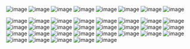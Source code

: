 ![image](https://64.media.tumblr.com/040f65084a275e88c79cf3ba5a4a6c25/1efb4a597db07ff3-ee/s1280x1920/bafa61fd74cc6ea2c0d0bdcb3b998e4db1f5da91.pnj)
![image](https://64.media.tumblr.com/32a118e6bc4a6d2c809e2fece8cd2bac/494a81bcf21fbe47-2c/s1280x1920/05feeec8d8449846c1620d4e05eb386fe3ad23a2.pnj)
![image](https://64.media.tumblr.com/244382f4f10f8119b6ee44e3c0707c31/57ea133d8765bcb3-3d/s250x400/d3274808d28e4a1be4718bd87eab12461a090f5c.gifv) ![image](https://64.media.tumblr.com/abbb0ae24ea26cc51351359e8e601bca/57ea133d8765bcb3-06/s250x400/04bb2c969577009c2516fc8940c5fa4ba33f2329.gifv) ![image](https://64.media.tumblr.com/65ad5f0e373bb2c535abb5d77b726504/27fd15063e81f2e1-10/s250x400/60c2156e91f7bfdd1ddaaa886549f1c02b7ab9a7.gifv) ![image](https://i.imgur.com/KaYSHbx.gif) ![image](https://64.media.tumblr.com/747fb30e2773c56a5c82d88938889e99/b3e2a120a5f9ff9e-89/s250x400/ef3c39b78eac338db23d7f70cda9c0b900cd1b0a.gifv) ![image](https://64.media.tumblr.com/a6fb8e2098263fbb2f1fd35fc7d67227/b3e2a120a5f9ff9e-09/s250x400/252e8fd9e3e9fd8cf3c11a31bb595954640c01f6.gifv)

![image](https://images-wixmp-ed30a86b8c4ca887773594c2.wixmp.com/f/154a210e-d0aa-4a54-92dc-ba074eeafda8/dc59fc8-d12a1f65-8d42-4ab6-ac81-08f4a2ac47a6.gif?token=eyJ0eXAiOiJKV1QiLCJhbGciOiJIUzI1NiJ9.eyJzdWIiOiJ1cm46YXBwOjdlMGQxODg5ODIyNjQzNzNhNWYwZDQxNWVhMGQyNmUwIiwiaXNzIjoidXJuOmFwcDo3ZTBkMTg4OTgyMjY0MzczYTVmMGQ0MTVlYTBkMjZlMCIsIm9iaiI6W1t7InBhdGgiOiJcL2ZcLzE1NGEyMTBlLWQwYWEtNGE1NC05MmRjLWJhMDc0ZWVhZmRhOFwvZGM1OWZjOC1kMTJhMWY2NS04ZDQyLTRhYjYtYWM4MS0wOGY0YTJhYzQ3YTYuZ2lmIn1dXSwiYXVkIjpbInVybjpzZXJ2aWNlOmZpbGUuZG93bmxvYWQiXX0.I7e0JQNs1abwYxUdPR82fOgrG_iOWXQc98MwaAAfMdI)
![image](https://images-wixmp-ed30a86b8c4ca887773594c2.wixmp.com/f/8a09be93-97f3-4bf6-98b5-9f1d2e0386f3/d65hy3v-cf77f02c-efc8-40ee-9e93-a125564e1797.gif?token=eyJ0eXAiOiJKV1QiLCJhbGciOiJIUzI1NiJ9.eyJzdWIiOiJ1cm46YXBwOjdlMGQxODg5ODIyNjQzNzNhNWYwZDQxNWVhMGQyNmUwIiwiaXNzIjoidXJuOmFwcDo3ZTBkMTg4OTgyMjY0MzczYTVmMGQ0MTVlYTBkMjZlMCIsIm9iaiI6W1t7InBhdGgiOiJcL2ZcLzhhMDliZTkzLTk3ZjMtNGJmNi05OGI1LTlmMWQyZTAzODZmM1wvZDY1aHkzdi1jZjc3ZjAyYy1lZmM4LTQwZWUtOWU5My1hMTI1NTY0ZTE3OTcuZ2lmIn1dXSwiYXVkIjpbInVybjpzZXJ2aWNlOmZpbGUuZG93bmxvYWQiXX0.2cszs0YEqid6FNRmlU15VYh4-gcAihsqSz5iKCSRivo) ![image](https://64.media.tumblr.com/9b02a729bb2151bb023d7e45b889451f/7a5d8c625d8a6b47-fe/s100x200/58c91bc8c8d93cf2f90cd21b513474e7fcb01539.gifv) ![image](https://64.media.tumblr.com/8fb48e8ad5aef77efef9a3ab42b96242/7a5d8c625d8a6b47-7a/s100x200/198ac6c283b12d3fd62e54609182e1ac70e4f4f7.gifv) ![image](https://images-wixmp-ed30a86b8c4ca887773594c2.wixmp.com/f/8a09be93-97f3-4bf6-98b5-9f1d2e0386f3/d6o16b1-039929a0-f5ac-4290-b3c8-40c828490f4c.gif?token=eyJ0eXAiOiJKV1QiLCJhbGciOiJIUzI1NiJ9.eyJzdWIiOiJ1cm46YXBwOjdlMGQxODg5ODIyNjQzNzNhNWYwZDQxNWVhMGQyNmUwIiwiaXNzIjoidXJuOmFwcDo3ZTBkMTg4OTgyMjY0MzczYTVmMGQ0MTVlYTBkMjZlMCIsIm9iaiI6W1t7InBhdGgiOiJcL2ZcLzhhMDliZTkzLTk3ZjMtNGJmNi05OGI1LTlmMWQyZTAzODZmM1wvZDZvMTZiMS0wMzk5MjlhMC1mNWFjLTQyOTAtYjNjOC00MGM4Mjg0OTBmNGMuZ2lmIn1dXSwiYXVkIjpbInVybjpzZXJ2aWNlOmZpbGUuZG93bmxvYWQiXX0.nQm60UDlbPf4wgAG-waI1q9AwmNeQCrnj6tJ-3y8pSs) ![image](https://64.media.tumblr.com/c61fa8c556e8052887fa97122d3834d9/d9f33559b7d76b91-f2/s100x200/e9637adfa1fc0c4573d6f09c889e81fe288bf446.gif) ![image](https://64.media.tumblr.com/447c9967884b369047a0df9bd1b390c9/tumblr_pwtcyvr4Kh1xbgu08o1_100.pnj) ![image](https://64.media.tumblr.com/f79e68e4548786c1395dcba27ef1c36a/tumblr_pwtcyvr4Kh1xbgu08o2_100.pnj) ![image](https://64.media.tumblr.com/8ef6d8e6c69c6965ac635fe9293d7d64/1a6c89cf5b056690-55/s100x200/4a38ca1e2b0df1f5e9d747248edf57aaf87678ac.gifv) ![image](https://64.media.tumblr.com/0246925998921b9f6bd062b896fdcb79/1a6c89cf5b056690-e1/s100x200/4293141122ad1139ab7cb5d28c8c788e5c6b022c.pnj) ![image](https://64.media.tumblr.com/786ba80307c24de2bc726678402376a6/c85329be8e2d5b80-c4/s100x200/c73e9f6f2e0e367e61643f1ff8d015d2b6156bb3.pnj) ![image](https://64.media.tumblr.com/ad0ce058b83ff08d31e4443d1ead7fdd/82cbe80162d49e68-7d/s100x200/c91042fa2726981ddda9b707451b32659ce7e4a9.pnj) ![image](https://64.media.tumblr.com/a44dd73849d418ae997cb62df1279164/82cbe80162d49e68-92/s100x200/e2ffbd1dd1ccdb51c76ded03ea8e9320f87eca6c.pnj) ![image](https://64.media.tumblr.com/a9ab5fd16eca10d30bfe982d2a739601/6734a647c2e882b7-ba/s100x200/3391bce1393c934e0ca018f078c4b80151e16e69.gifv) ![image](https://64.media.tumblr.com/83e99482bbc6d89318ecbbc56717d7a3/511b0a67f5f891f6-6f/s100x200/68a3ad73f031dbb4635e083e49b4e0b40f1b1898.gifv) ![image](https://images-wixmp-ed30a86b8c4ca887773594c2.wixmp.com/f/7dce0182-7fe6-4cb3-a10d-07ed281e51f3/d1vla3m-084cd0a3-6c0f-40b3-8b3a-8c7c649b2835.png?token=eyJ0eXAiOiJKV1QiLCJhbGciOiJIUzI1NiJ9.eyJzdWIiOiJ1cm46YXBwOjdlMGQxODg5ODIyNjQzNzNhNWYwZDQxNWVhMGQyNmUwIiwiaXNzIjoidXJuOmFwcDo3ZTBkMTg4OTgyMjY0MzczYTVmMGQ0MTVlYTBkMjZlMCIsIm9iaiI6W1t7InBhdGgiOiJcL2ZcLzdkY2UwMTgyLTdmZTYtNGNiMy1hMTBkLTA3ZWQyODFlNTFmM1wvZDF2bGEzbS0wODRjZDBhMy02YzBmLTQwYjMtOGIzYS04YzdjNjQ5YjI4MzUucG5nIn1dXSwiYXVkIjpbInVybjpzZXJ2aWNlOmZpbGUuZG93bmxvYWQiXX0.DbvzVX9xzAzWmAusVVZruUlIRSB4PvwMy_2doe3DQbs) ![image](https://images-wixmp-ed30a86b8c4ca887773594c2.wixmp.com/f/7dce0182-7fe6-4cb3-a10d-07ed281e51f3/d1vl9ol-3ea425b2-5a92-4f35-9ce7-fe6875e04c69.png?token=eyJ0eXAiOiJKV1QiLCJhbGciOiJIUzI1NiJ9.eyJzdWIiOiJ1cm46YXBwOjdlMGQxODg5ODIyNjQzNzNhNWYwZDQxNWVhMGQyNmUwIiwiaXNzIjoidXJuOmFwcDo3ZTBkMTg4OTgyMjY0MzczYTVmMGQ0MTVlYTBkMjZlMCIsIm9iaiI6W1t7InBhdGgiOiJcL2ZcLzdkY2UwMTgyLTdmZTYtNGNiMy1hMTBkLTA3ZWQyODFlNTFmM1wvZDF2bDlvbC0zZWE0MjViMi01YTkyLTRmMzUtOWNlNy1mZTY4NzVlMDRjNjkucG5nIn1dXSwiYXVkIjpbInVybjpzZXJ2aWNlOmZpbGUuZG93bmxvYWQiXX0.Ys11EcpoFEzhUMXbTqxBDZznlJ4B70-i4PxCSAilCXo) ![image](https://images-wixmp-ed30a86b8c4ca887773594c2.wixmp.com/f/b9459651-1820-445a-b0ab-39dcfac31f08/d1b86tt-9afe1369-45ae-46f9-a832-acab65af4d82.png?token=eyJ0eXAiOiJKV1QiLCJhbGciOiJIUzI1NiJ9.eyJzdWIiOiJ1cm46YXBwOjdlMGQxODg5ODIyNjQzNzNhNWYwZDQxNWVhMGQyNmUwIiwiaXNzIjoidXJuOmFwcDo3ZTBkMTg4OTgyMjY0MzczYTVmMGQ0MTVlYTBkMjZlMCIsIm9iaiI6W1t7InBhdGgiOiJcL2ZcL2I5NDU5NjUxLTE4MjAtNDQ1YS1iMGFiLTM5ZGNmYWMzMWYwOFwvZDFiODZ0dC05YWZlMTM2OS00NWFlLTQ2ZjktYTgzMi1hY2FiNjVhZjRkODIucG5nIn1dXSwiYXVkIjpbInVybjpzZXJ2aWNlOmZpbGUuZG93bmxvYWQiXX0.WJM6Ffr-BXXBdvQfjQmLKLAD0NXlR6bPnE9XGf7fGwE) ![image](https://images-wixmp-ed30a86b8c4ca887773594c2.wixmp.com/f/e2cab113-532d-45fb-a063-aeb3ae124643/d2g92d5-da3c91b3-6678-4644-87a6-2f2e4b464e0a.gif?token=eyJ0eXAiOiJKV1QiLCJhbGciOiJIUzI1NiJ9.eyJzdWIiOiJ1cm46YXBwOjdlMGQxODg5ODIyNjQzNzNhNWYwZDQxNWVhMGQyNmUwIiwiaXNzIjoidXJuOmFwcDo3ZTBkMTg4OTgyMjY0MzczYTVmMGQ0MTVlYTBkMjZlMCIsIm9iaiI6W1t7InBhdGgiOiJcL2ZcL2UyY2FiMTEzLTUzMmQtNDVmYi1hMDYzLWFlYjNhZTEyNDY0M1wvZDJnOTJkNS1kYTNjOTFiMy02Njc4LTQ2NDQtODdhNi0yZjJlNGI0NjRlMGEuZ2lmIn1dXSwiYXVkIjpbInVybjpzZXJ2aWNlOmZpbGUuZG93bmxvYWQiXX0.OHxD6HU1CyeIcPJFNdkPWOVAxD3n1d_CoTeTso6cBB0) ![image](https://images-wixmp-ed30a86b8c4ca887773594c2.wixmp.com/f/6e25b278-e53c-4c5b-a853-e317f119a16d/d5snaum-53cc5ca8-f94f-43cf-abc6-5d6a3948d25c.png/v1/fill/w_99,h_56,q_80,strp/stamp__alucard_love_by_gypsy_rae_d5snaum-fullview.jpg?token=eyJ0eXAiOiJKV1QiLCJhbGciOiJIUzI1NiJ9.eyJzdWIiOiJ1cm46YXBwOjdlMGQxODg5ODIyNjQzNzNhNWYwZDQxNWVhMGQyNmUwIiwiaXNzIjoidXJuOmFwcDo3ZTBkMTg4OTgyMjY0MzczYTVmMGQ0MTVlYTBkMjZlMCIsIm9iaiI6W1t7ImhlaWdodCI6Ijw9NTYiLCJwYXRoIjoiXC9mXC82ZTI1YjI3OC1lNTNjLTRjNWItYTg1My1lMzE3ZjExOWExNmRcL2Q1c25hdW0tNTNjYzVjYTgtZjk0Zi00M2NmLWFiYzYtNWQ2YTM5NDhkMjVjLnBuZyIsIndpZHRoIjoiPD05OSJ9XV0sImF1ZCI6WyJ1cm46c2VydmljZTppbWFnZS5vcGVyYXRpb25zIl19.iLPuf_YPiMWBXoXfYI6VFIYHAK5naSvEGhcKbmGpRBM) ![image](https://images-wixmp-ed30a86b8c4ca887773594c2.wixmp.com/f/6e25b278-e53c-4c5b-a853-e317f119a16d/d5swxug-aa0834bd-f81b-4ba2-a8c6-992c907027c7.png/v1/fill/w_99,h_56,q_80,strp/stamp__alucard__sparklycard__by_gypsy_rae_d5swxug-fullview.jpg?token=eyJ0eXAiOiJKV1QiLCJhbGciOiJIUzI1NiJ9.eyJzdWIiOiJ1cm46YXBwOjdlMGQxODg5ODIyNjQzNzNhNWYwZDQxNWVhMGQyNmUwIiwiaXNzIjoidXJuOmFwcDo3ZTBkMTg4OTgyMjY0MzczYTVmMGQ0MTVlYTBkMjZlMCIsIm9iaiI6W1t7ImhlaWdodCI6Ijw9NTYiLCJwYXRoIjoiXC9mXC82ZTI1YjI3OC1lNTNjLTRjNWItYTg1My1lMzE3ZjExOWExNmRcL2Q1c3d4dWctYWEwODM0YmQtZjgxYi00YmEyLWE4YzYtOTkyYzkwNzAyN2M3LnBuZyIsIndpZHRoIjoiPD05OSJ9XV0sImF1ZCI6WyJ1cm46c2VydmljZTppbWFnZS5vcGVyYXRpb25zIl19.vNFwyoBLCpzYXG_o2BDooIe9x-dlKkgDP3Ivd0lYpho) ![image](https://images-wixmp-ed30a86b8c4ca887773594c2.wixmp.com/f/6e25b278-e53c-4c5b-a853-e317f119a16d/d5snfze-69c21c9e-b904-488f-82f1-3549ee58bd75.png/v1/fill/w_99,h_56,q_80,strp/stamp__alucard_fan_by_gypsy_rae_d5snfze-fullview.jpg?token=eyJ0eXAiOiJKV1QiLCJhbGciOiJIUzI1NiJ9.eyJzdWIiOiJ1cm46YXBwOjdlMGQxODg5ODIyNjQzNzNhNWYwZDQxNWVhMGQyNmUwIiwiaXNzIjoidXJuOmFwcDo3ZTBkMTg4OTgyMjY0MzczYTVmMGQ0MTVlYTBkMjZlMCIsIm9iaiI6W1t7ImhlaWdodCI6Ijw9NTYiLCJwYXRoIjoiXC9mXC82ZTI1YjI3OC1lNTNjLTRjNWItYTg1My1lMzE3ZjExOWExNmRcL2Q1c25memUtNjljMjFjOWUtYjkwNC00ODhmLTgyZjEtMzU0OWVlNThiZDc1LnBuZyIsIndpZHRoIjoiPD05OSJ9XV0sImF1ZCI6WyJ1cm46c2VydmljZTppbWFnZS5vcGVyYXRpb25zIl19.mmXaU2zVqit16w77i3aZCAv8HH0vXdPIZE9GgXNWSWo) ![image](https://images-wixmp-ed30a86b8c4ca887773594c2.wixmp.com/f/6e25b278-e53c-4c5b-a853-e317f119a16d/d5sngh4-7a0c4fd3-6395-4905-913f-ea2306a8df1d.png/v1/fill/w_99,h_56,q_80,strp/stamp__adrian_tepes_by_gypsy_rae_d5sngh4-fullview.jpg?token=eyJ0eXAiOiJKV1QiLCJhbGciOiJIUzI1NiJ9.eyJzdWIiOiJ1cm46YXBwOjdlMGQxODg5ODIyNjQzNzNhNWYwZDQxNWVhMGQyNmUwIiwiaXNzIjoidXJuOmFwcDo3ZTBkMTg4OTgyMjY0MzczYTVmMGQ0MTVlYTBkMjZlMCIsIm9iaiI6W1t7ImhlaWdodCI6Ijw9NTYiLCJwYXRoIjoiXC9mXC82ZTI1YjI3OC1lNTNjLTRjNWItYTg1My1lMzE3ZjExOWExNmRcL2Q1c25naDQtN2EwYzRmZDMtNjM5NS00OTA1LTkxM2YtZWEyMzA2YThkZjFkLnBuZyIsIndpZHRoIjoiPD05OSJ9XV0sImF1ZCI6WyJ1cm46c2VydmljZTppbWFnZS5vcGVyYXRpb25zIl19.Ky-QOrxNKmSGvUeBFmQCYh3CJqU0602MmIr8YJ3ihGM) ![image](https://images-wixmp-ed30a86b8c4ca887773594c2.wixmp.com/f/60b0d41f-0e51-4f9c-87c2-9652ffd2887c/d50uwg9-bb5ce96b-ffbf-4e9f-b96f-ca5251384b5b.png?token=eyJ0eXAiOiJKV1QiLCJhbGciOiJIUzI1NiJ9.eyJzdWIiOiJ1cm46YXBwOjdlMGQxODg5ODIyNjQzNzNhNWYwZDQxNWVhMGQyNmUwIiwiaXNzIjoidXJuOmFwcDo3ZTBkMTg4OTgyMjY0MzczYTVmMGQ0MTVlYTBkMjZlMCIsIm9iaiI6W1t7InBhdGgiOiJcL2ZcLzYwYjBkNDFmLTBlNTEtNGY5Yy04N2MyLTk2NTJmZmQyODg3Y1wvZDUwdXdnOS1iYjVjZTk2Yi1mZmJmLTRlOWYtYjk2Zi1jYTUyNTEzODRiNWIucG5nIn1dXSwiYXVkIjpbInVybjpzZXJ2aWNlOmZpbGUuZG93bmxvYWQiXX0.wkywnWNSf5GRcxSkKsSFXhU_6Xsfpl7fE4pttHPFvKA) ![image](https://images-wixmp-ed30a86b8c4ca887773594c2.wixmp.com/f/60b0d41f-0e51-4f9c-87c2-9652ffd2887c/d513mr8-47caf638-c172-47b1-a9da-3c87c2a3ce33.png?token=eyJ0eXAiOiJKV1QiLCJhbGciOiJIUzI1NiJ9.eyJzdWIiOiJ1cm46YXBwOjdlMGQxODg5ODIyNjQzNzNhNWYwZDQxNWVhMGQyNmUwIiwiaXNzIjoidXJuOmFwcDo3ZTBkMTg4OTgyMjY0MzczYTVmMGQ0MTVlYTBkMjZlMCIsIm9iaiI6W1t7InBhdGgiOiJcL2ZcLzYwYjBkNDFmLTBlNTEtNGY5Yy04N2MyLTk2NTJmZmQyODg3Y1wvZDUxM21yOC00N2NhZjYzOC1jMTcyLTQ3YjEtYTlkYS0zYzg3YzJhM2NlMzMucG5nIn1dXSwiYXVkIjpbInVybjpzZXJ2aWNlOmZpbGUuZG93bmxvYWQiXX0.D70TXaURR_lTsK_0Mv3IiYEmnU0Cai3n8HPBvCZXpUw) ![image](https://images-wixmp-ed30a86b8c4ca887773594c2.wixmp.com/f/270d6ad6-14e7-4c16-a668-ec2e226fedca/d1pfgg4-28121546-bc48-4ff7-a44f-1d4c0af7ab1f.png/v1/fill/w_99,h_55,q_80,strp/stamp___rozen_maiden__shinku_by_suxinn_d1pfgg4-fullview.jpg?token=eyJ0eXAiOiJKV1QiLCJhbGciOiJIUzI1NiJ9.eyJzdWIiOiJ1cm46YXBwOjdlMGQxODg5ODIyNjQzNzNhNWYwZDQxNWVhMGQyNmUwIiwiaXNzIjoidXJuOmFwcDo3ZTBkMTg4OTgyMjY0MzczYTVmMGQ0MTVlYTBkMjZlMCIsIm9iaiI6W1t7ImhlaWdodCI6Ijw9NTUiLCJwYXRoIjoiXC9mXC8yNzBkNmFkNi0xNGU3LTRjMTYtYTY2OC1lYzJlMjI2ZmVkY2FcL2QxcGZnZzQtMjgxMjE1NDYtYmM0OC00ZmY3LWE0NGYtMWQ0YzBhZjdhYjFmLnBuZyIsIndpZHRoIjoiPD05OSJ9XV0sImF1ZCI6WyJ1cm46c2VydmljZTppbWFnZS5vcGVyYXRpb25zIl19.OmRcpRw6VO004Np_NY8w-44aA4lbyZBLBM41eWtV9z8) ![image](https://images-wixmp-ed30a86b8c4ca887773594c2.wixmp.com/f/f9f27366-e928-4b07-b971-effdf36dcd03/d186ysf-37f32321-596d-44de-97bf-c94ca8013037.gif?token=eyJ0eXAiOiJKV1QiLCJhbGciOiJIUzI1NiJ9.eyJzdWIiOiJ1cm46YXBwOjdlMGQxODg5ODIyNjQzNzNhNWYwZDQxNWVhMGQyNmUwIiwiaXNzIjoidXJuOmFwcDo3ZTBkMTg4OTgyMjY0MzczYTVmMGQ0MTVlYTBkMjZlMCIsIm9iaiI6W1t7InBhdGgiOiJcL2ZcL2Y5ZjI3MzY2LWU5MjgtNGIwNy1iOTcxLWVmZmRmMzZkY2QwM1wvZDE4NnlzZi0zN2YzMjMyMS01OTZkLTQ0ZGUtOTdiZi1jOTRjYTgwMTMwMzcuZ2lmIn1dXSwiYXVkIjpbInVybjpzZXJ2aWNlOmZpbGUuZG93bmxvYWQiXX0.qWVPlokeYcPpAYBhlR3Fzcyb_uO3QkTkm9r4iFUtXsY) ![image](https://images-wixmp-ed30a86b8c4ca887773594c2.wixmp.com/f/15d29eee-08eb-499a-86d3-f29b7d132f41/d5o4k0q-923fda9a-10a8-4466-89d9-55335e987901.png?token=eyJ0eXAiOiJKV1QiLCJhbGciOiJIUzI1NiJ9.eyJzdWIiOiJ1cm46YXBwOjdlMGQxODg5ODIyNjQzNzNhNWYwZDQxNWVhMGQyNmUwIiwiaXNzIjoidXJuOmFwcDo3ZTBkMTg4OTgyMjY0MzczYTVmMGQ0MTVlYTBkMjZlMCIsIm9iaiI6W1t7InBhdGgiOiJcL2ZcLzE1ZDI5ZWVlLTA4ZWItNDk5YS04NmQzLWYyOWI3ZDEzMmY0MVwvZDVvNGswcS05MjNmZGE5YS0xMGE4LTQ0NjYtODlkOS01NTMzNWU5ODc5MDEucG5nIn1dXSwiYXVkIjpbInVybjpzZXJ2aWNlOmZpbGUuZG93bmxvYWQiXX0.NDuRj1p9Al7yS5D3d6KCPN4rMyLscrVILZr-FC_DCOw) ![image](https://images-wixmp-ed30a86b8c4ca887773594c2.wixmp.com/f/5e1d6872-cbd7-4288-b196-6756be144929/d601o8l-de469690-cc5e-4adb-842f-09c125c18133.gif?token=eyJ0eXAiOiJKV1QiLCJhbGciOiJIUzI1NiJ9.eyJzdWIiOiJ1cm46YXBwOjdlMGQxODg5ODIyNjQzNzNhNWYwZDQxNWVhMGQyNmUwIiwiaXNzIjoidXJuOmFwcDo3ZTBkMTg4OTgyMjY0MzczYTVmMGQ0MTVlYTBkMjZlMCIsIm9iaiI6W1t7InBhdGgiOiJcL2ZcLzVlMWQ2ODcyLWNiZDctNDI4OC1iMTk2LTY3NTZiZTE0NDkyOVwvZDYwMW84bC1kZTQ2OTY5MC1jYzVlLTRhZGItODQyZi0wOWMxMjVjMTgxMzMuZ2lmIn1dXSwiYXVkIjpbInVybjpzZXJ2aWNlOmZpbGUuZG93bmxvYWQiXX0.f3ntt7NirHxQ38_ACV2XtQEDs7pCyzkOhJqqbbKmRMw)
